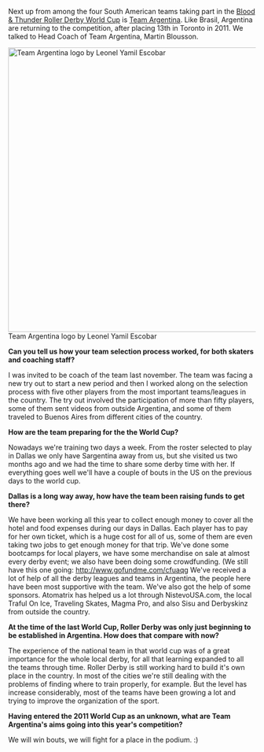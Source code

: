 <html><body><p>Next up from among the four South American teams taking part in the <a href="http://rollerderbyworldcup.com/">Blood &amp; Thunder Roller Derby World Cup</a> is <a href="https://www.facebook.com/pages/Roller-Derby-Argentina/460486460649633?ref=profile">Team Argentina</a>. Like Brasil, Argentina are returning to the competition, after placing 13th in Toronto in 2011.
We talked to Head Coach of Team Argentina, Martin Blousson.

<a href="/2014/10/logo-alta-color.jpg"><img class="size-full wp-image-3946" src="http://www.scottishrollerderbyblog.com/2014/10/logo-alta-color.jpg" alt="Team Argentina logo by  Leonel Yamil Escobar" width="614" height="578"></a> Team Argentina logo by Leonel Yamil Escobar


<strong>Can you tell us how your team selection process worked, for both skaters and coaching staff?</strong>

I was invited to be coach of the team last november. The team was facing a new try out to start a new period and then I worked along on the selection process with five other players from the most important teams/leagues in the country.
The try out involved the participation of more than fifty players, some of them sent videos from outside Argentina, and some of them traveled to Buenos Aires from different cities of the country.

<strong>How are the team preparing for the the World Cup?</strong>

Nowadays we're training two days a week. From the roster selected to play in Dallas we only have Sargentina away from us, but she visited us two months ago and we had the time to share some derby time with her.
If everything goes well we'll have a couple of bouts in the US on the previous days to the world cup.

<strong>Dallas is a long way away, how have the team been raising funds to get there?</strong>

We have been working all this year to collect enough money to cover all the hotel and food expenses during our days in Dallas. Each player has to pay for her own ticket, which is a huge cost for all of us, some of them are even taking two jobs to get enough money for that trip.
We've done some bootcamps for local players, we have some merchandise on sale at almost every derby event; we also have been doing some crowdfunding. (We still have this one going: <a href="http://www.gofundme.com/cfuaqg">http://www.gofundme.com/cfuaqg</a>
We've received a lot of help of all the derby leagues and teams in Argentina, the people here have been most supportive with the team.
We've also got the help of some sponsors. Atomatrix has helped us a lot through NistevoUSA.com, the local Traful On Ice, Traveling Skates, Magma Pro, and also Sisu and Derbyskinz from outside the country.

<strong>At the time of the last World Cup, Roller Derby was only just beginning to be established in Argentina. How does that compare with now?</strong>

The experience of the national team in that world cup was of a great importance for the whole local derby, for all that learning expanded to all the teams through time. Roller Derby is still working hard to build it's own place in the country. In most of the cities we're still dealing with the problems of finding where to train properly, for example. But the level has increase considerably, most of the teams have been growing a lot and trying to improve the organization of the sport.

<strong>Having entered the 2011 World Cup as an unknown, what are Team Argentina's aims going into this year's competition?</strong>

We will win bouts, we will fight for a place in the podium. :)</p></body></html>
